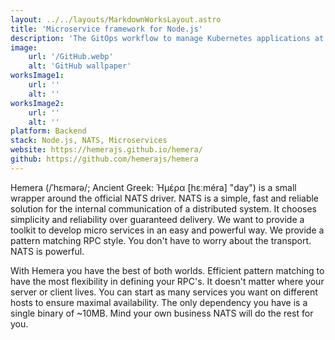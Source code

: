 ```yaml
---
layout: ../../layouts/MarkdownWorksLayout.astro
title: 'Microservice framework for Node.js'
description: 'The GitOps workflow to manage Kubernetes applications at any scale.'
image:
    url: '/GitHub.webp'
    alt: 'GitHub wallpaper'
worksImage1:
    url: ''
    alt: ''
worksImage2:
    url: ''
    alt: ''
platform: Backend
stack: Node.js, NATS, Microservices
website: https://hemerajs.github.io/hemera/
github: https://github.com/hemerajs/hemera
---
```


Hemera (/ˈhɛmərə/; Ancient Greek: Ἡμέρα [hɛːméra] "day") is a small wrapper around the official NATS driver. NATS is a simple, fast and reliable solution for the internal communication of a distributed system. It chooses simplicity and reliability over guaranteed delivery. We want to provide a toolkit to develop micro services in an easy and powerful way. We provide a pattern matching RPC style. You don't have to worry about the transport. NATS is powerful.

With Hemera you have the best of both worlds. Efficient pattern matching to have the most flexibility in defining your RPC's. It doesn't matter where your server or client lives. You can start as many services you want on different hosts to ensure maximal availability. The only dependency you have is a single binary of ~10MB. Mind your own business NATS will do the rest for you.